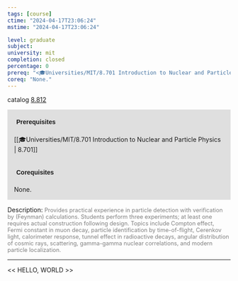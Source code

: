 ```yaml
---
tags: [course]
ctime: "2024-04-17T23:06:24"
mstime: "2024-04-17T23:06:24"

level: graduate
subject: 
university: mit
completion: closed
percentage: 0
prereq: "<🎓Universities/MIT/8.701 Introduction to Nuclear and Particle Physics>"
coreq: "None."
---
```


catalog [8.812](http://student.mit.edu/catalog/m8b.html#8.812)

<span style="display: block; padding: 15px; background-color: rgb(100, 100, 100, 0.2);"><font id="m_prereq3759_0" style="display: block; font-family: Arial, sans-serif; font-weight: bold; padding: 5px">Prerequisites</font><br><span id="prereq3759_0">[[🎓Universities/MIT/8.701 Introduction to Nuclear and Particle Physics | 8.701]]</span></span>
<span style="display: block; padding: 15px; background-color: rgb(100, 100, 100, 0.2);"><font id="m_coreq3759_0" style="display: block; font-family: Arial, sans-serif; font-weight: bold; padding: 5px">Corequisites</font><br><span id="coreq3759_0">None.</span></span>

<font style="">Description:</font>
<font style="color: grey; font-size: 0.8rem;">Provides practical experience in particle detection with verification by (Feynman) calculations. Students perform three experiments; at least one requires actual construction following design. Topics include Compton effect, Fermi constant in muon decay, particle identification by time-of-flight, Cerenkov light, calorimeter response, tunnel effect in radioactive decays, angular distribution of cosmic rays, scattering, gamma-gamma nuclear correlations, and modern particle localization.</font>



---

<< HELLO, WORLD >>
